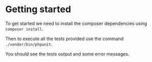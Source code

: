# Getting started

To get started we need to install the composer dependencies using `composer install`.

Then to execute all the tests provided use the command `./vendor/bin/phpunit`.

You should see the tests output and some error messages.
